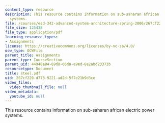 ```yaml
---
content_type: resource
description: This resource contains information on sub-saharan african electric power
  systems.
file: /courses/esd-342-advanced-system-architecture-spring-2006/267cf220d7739221ad2d5f7e21b9d3ce_steel.pdf
file_size: 125438
file_type: application/pdf
learning_resource_types:
- Assignments
license: https://creativecommons.org/licenses/by-nc-sa/4.0/
ocw_type: OCWFile
parent_title: Assignments
parent_type: CourseSection
parent_uid: 44948e84-69d8-66d0-e9ed-8e2abd23373b
resourcetype: Document
title: steel.pdf
uid: 267cf220-d773-9221-ad2d-5f7e21b9d3ce
video_files:
  video_thumbnail_file: null
video_metadata:
  youtube_id: null
---
```

This resource contains information on sub-saharan african electric power systems.